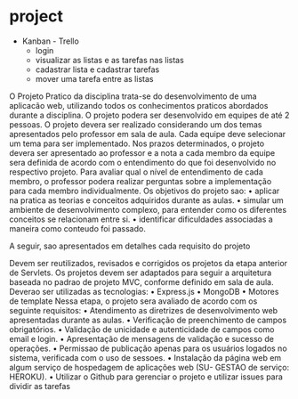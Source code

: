 # project

- Kanban - Trello
    - login
    - visualizar as listas e as tarefas nas listas
    - cadastrar lista e cadastrar tarefas
    - mover uma tarefa entre as listas

O Projeto Pratico da disciplina trata-se do desenvolvimento de uma aplicacão web, utilizando
todos os conhecimentos praticos abordados durante a disciplina.
O projeto podera ser desenvolvido em equipes de até 2 pessoas.
O projeto devera ser realizado considerando um dos temas apresentados pelo professor em
sala de aula. Cada equipe deve selecionar um tema para ser implementado.
Nos prazos determinados, o projeto devera ser apresentado ao professor e a nota a cada
membro da equipe sera definida de acordo com o entendimento do que foi desenvolvido no
respectivo projeto. Para avaliar qual o nível de entendimento de cada membro, o professor
podera realizar perguntas sobre a implementação para cada membro individualmente.
Os objetivos do projeto sao:
    • aplicar na pratica as teorias e conceitos adquiridos durante as aulas.
    • simular um ambiente de desenvolvimento complexo, para entender como os diferentes
conceitos se relacionam entre si.
    • identificar dificuldades associadas a maneira como conteudo foi passado.


A seguir, sao apresentados em detalhes cada requisito do projeto

Devem ser reutilizados, revisados e corrigidos os projetos da etapa anterior de Servlets. Os
projetos devem ser adaptados para seguir a arquitetura baseada no padrao de projeto MVC,
conforme definido em sala de aula.
Deverao ser utilizadas as tecnologias:
• Express.js
• MongoDB
• Motores de template
Nessa etapa, o projeto sera avaliado de acordo com os seguinte requisitos: 
• Atendimento as diretrizes de desenvolvimento web apresentadas durante as aulas. 
• Verificação de preenchimento de campos obrigatórios.
• Validação de unicidade e autenticidade de campos como email e login. 
• Apresentação de mensagens de validação e sucesso de operações. 
• Permissao de publicação apenas para os usuários logados no sistema, verificada com o 
uso de sessoes.
• Instalação da página web em algum serviço de hospedagem de aplicações web (SU- 
GESTAO de serviço: HEROKU). 
• Utilizar o Github para gerenciar o projeto e utilizar issues para dividir as tarefas
